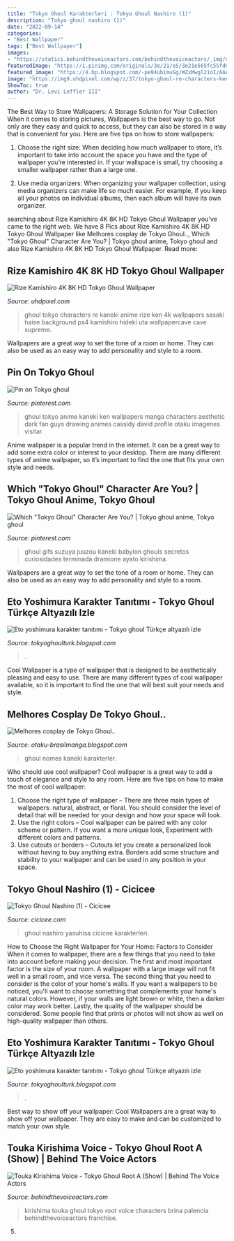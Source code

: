 ```yaml
---
title: "Tokyo Ghoul Karakterleri : Tokyo Ghoul Nashiro (1)"
description: "Tokyo ghoul nashiro (1)"
date: "2022-09-14"
categories:
- "Best Wallpaper"
tags: ["Best Wallpaper"]
images:
- "https://statici.behindthevoiceactors.com/behindthevoiceactors/_img/chars/touka-kirishima-tokyo-ghoul-root-a-18.9.jpg"
featuredImage: "https://i.pinimg.com/originals/3e/21/e5/3e21e565fc55fd0045d443c9918f716b.gif"
featured_image: "https://4.bp.blogspot.com/-pe94ubimuGg/WZxMwgl21oI/AAAAAAAAAMk/QvCDYfdgVGwpcDQtUuP8HxEE5ebt2cF9ACLcBGAs/s1600/thumb-1920-682487.jpg"
image: "https://img9.uhdpixel.com/wp/z/37/tokyo-ghoul-re-characters-ken-kaneki-haise-sasaki-rize-kamishiro-z3759.jpg"
ShowToc: true
author: "Dr. Levi Leffler III"
---
```



The Best Way to Store Wallpapers: A Storage Solution for Your Collection
When it comes to storing pictures, Wallpapers is the best way to go. Not only are they easy and quick to access, but they can also be stored in a way that is convenient for you. Here are five tips on how to store wallpapers:
1) Choose the right size: When deciding how much wallpaper to store, it’s important to take into account the space you have and the type of wallpaper you’re interested in. If your wallspace is small, try choosing a smaller wallpaper rather than a large one.

2) Use media organizers: When organizing your wallpaper collection, using media organizers can make life so much easier. For example, if you keep all your photos on individual albums, then each album will have its own organizer.

	

		
searching about Rize Kamishiro 4K 8K HD Tokyo Ghoul Wallpaper you've came to the right web. We have 8 Pics about Rize Kamishiro 4K 8K HD Tokyo Ghoul Wallpaper like Melhores cosplay de Tokyo Ghoul.., Which &quot;Tokyo Ghoul&quot; Character Are You? | Tokyo ghoul anime, Tokyo ghoul and also Rize Kamishiro 4K 8K HD Tokyo Ghoul Wallpaper. Read more:
		
    
## Rize Kamishiro 4K 8K HD Tokyo Ghoul Wallpaper

<img loading=lazy src="https://img9.uhdpixel.com/wp/z/37/tokyo-ghoul-re-characters-ken-kaneki-haise-sasaki-rize-kamishiro-z3759.jpg" onerror="this.onerror=null;this.src='https://tse4.mm.bing.net/th?id=OIP.r0Kdan4y22Q_OmrMKdSu7QHaEK&amp;pid=15.1';" alt="Rize Kamishiro 4K 8K HD Tokyo Ghoul Wallpaper">

_Source: uhdpixel.com_

>ghoul tokyo characters re kaneki anime rize ken 4k wallpapers sasaki haise background ps4 kamishiro hideki uta wallpapercave cave supreme. 

	

Wallpapers are a great way to set the tone of a room or home. They can also be used as an easy way to add personality and style to a room.

    
## Pin On Tokyo Ghoul

<img loading=lazy src="https://i.pinimg.com/originals/8a/a3/a3/8aa3a3b51117bb3d6ad10ab470ba22e4.jpg" onerror="this.onerror=null;this.src='https://tse2.mm.bing.net/th?id=OIP.7HUCXt2LCzopVoi1jMExcQHaKE&amp;pid=15.1';" alt="Pin on Tokyo ghoul">

_Source: pinterest.com_

>ghoul tokyo anime kaneki ken wallpapers manga characters aesthetic dark fan guys drawing animes cassidy david profile otaku imagenes visitar. 

	

Anime wallpaper is a popular trend in the internet. It can be a great way to add some extra color or interest to your desktop. There are many different types of anime wallpaper, so it’s important to find the one that fits your own style and needs.

    
## Which &quot;Tokyo Ghoul&quot; Character Are You? | Tokyo Ghoul Anime, Tokyo Ghoul

<img loading=lazy src="https://i.pinimg.com/originals/3e/21/e5/3e21e565fc55fd0045d443c9918f716b.gif" onerror="this.onerror=null;this.src='https://tse2.mm.bing.net/th?id=OIP.PiHlZfxV_QBF1EPJkY9xawHaEK&amp;pid=15.1';" alt="Which &quot;Tokyo Ghoul&quot; Character Are You? | Tokyo ghoul anime, Tokyo ghoul">

_Source: pinterest.com_

>ghoul gifs suzuya juuzou kaneki babylon ghouls secretos curiosidades terminada dramione ayato kirishima. 

	

Wallpapers are a great way to set the tone of a room or home. They can also be used as an easy way to add personality and style to a room.

    
## Eto Yoshimura Karakter Tanıtımı - Tokyo Ghoul Türkçe Altyazılı Izle

<img loading=lazy src="https://3.bp.blogspot.com/-En70lfDq8QA/WZxMwQ0cvjI/AAAAAAAAAMg/oN4oVvIue28I_s9BDtMHfHyPT8oCaXvNwCLcBGAs/s1600/27d26fc5c07c41e38f753f31ad0f7ad25c655c86_hq.jpg" onerror="this.onerror=null;this.src='https://tse2.mm.bing.net/th?id=OIP.CUrPkfOTDPU8bU4quP0siAHaIJ&amp;pid=15.1';" alt="Eto yoshimura karakter tanıtımı - Tokyo ghoul Türkçe altyazılı izle">

_Source: tokyoghoulturk.blogspot.com_

>. 

	

Cool Wallpaper is a type of wallpaper that is designed to be aesthetically pleasing and easy to use. There are many different types of cool wallpaper available, so it is important to find the one that will best suit your needs and style.

    
## Melhores Cosplay De Tokyo Ghoul..

<img loading=lazy src="http://2.bp.blogspot.com/-cz16GBeOrao/VOjeCJb9xrI/AAAAAAAACIA/f3JcbBkM2vI/s1600/personagens%2Bde%2Btokyo%2Bghoul.PNG" onerror="this.onerror=null;this.src='https://tse2.mm.bing.net/th?id=OIP.jUbMJRfGJ8E_DHStLXmIuwHaDX&amp;pid=15.1';" alt="Melhores cosplay de Tokyo Ghoul..">

_Source: otaku-brasilmanga.blogspot.com_

>ghoul nomes kaneki karakterler. 

	

Who should use cool wallpaper?
Cool wallpaper is a great way to add a touch of elegance and style to any room. Here are five tips on how to make the most of cool wallpaper: 
1) Choose the right type of wallpaper – There are three main types of wallpapers: natural, abstract, or floral. You should consider the level of detail that will be needed for your design and how your space will look. 
2) Use the right colors – Cool wallpaper can be paired with any color scheme or pattern. If you want a more unique look, Experiment with different colors and patterns. 
3) Use cutouts or borders – Cutouts let you create a personalized look without having to buy anything extra. Borders add some structure and stability to your wallpaper and can be used in any position in your space.

    
## Tokyo Ghoul Nashiro (1) - Cicicee

<img loading=lazy src="https://cicicee.com/wp-content/uploads/2016/05/Tokyo-Ghoul-Nashiro-1.jpg" onerror="this.onerror=null;this.src='https://tse4.mm.bing.net/th?id=OIP.E5FxnOYWU7UmWUCU07Fs0wHaEK&amp;pid=15.1';" alt="Tokyo Ghoul Nashiro (1) - Cicicee">

_Source: cicicee.com_

>ghoul nashiro yasuhisa cicicee karakterleri. 

	

How to Choose the Right Wallpaper for Your Home: Factors to Consider
When it comes to wallpaper, there are a few things that you need to take into account before making your decision. The first and most important factor is the size of your room. A wallpaper with a large image will not fit well in a small room, and vice versa. 
The second thing that you need to consider is the color of your home's walls. If you want a wallpapers to be noticed, you'll want to choose something that complements your home's natural colors. However, if your walls are light brown or white, then a darker color may work better. 
Lastly, the quality of the wallpaper should be considered. Some people find that prints or photos will not show as well on high-quality wallpaper than others.

    
## Eto Yoshimura Karakter Tanıtımı - Tokyo Ghoul Türkçe Altyazılı Izle

<img loading=lazy src="https://4.bp.blogspot.com/-pe94ubimuGg/WZxMwgl21oI/AAAAAAAAAMk/QvCDYfdgVGwpcDQtUuP8HxEE5ebt2cF9ACLcBGAs/s1600/thumb-1920-682487.jpg" onerror="this.onerror=null;this.src='https://tse1.mm.bing.net/th?id=OIP.HyueHpAmCSV9-ORrd4xOlQHaEK&amp;pid=15.1';" alt="Eto yoshimura karakter tanıtımı - Tokyo ghoul Türkçe altyazılı izle">

_Source: tokyoghoulturk.blogspot.com_

>. 

	

Best way to show off your wallpaper:
Cool Wallpapers are a great way to show off your wallpaper. They are easy to make and can be customized to match your own style.

    
## Touka Kirishima Voice - Tokyo Ghoul Root A (Show) | Behind The Voice Actors

<img loading=lazy src="https://statici.behindthevoiceactors.com/behindthevoiceactors/_img/chars/touka-kirishima-tokyo-ghoul-root-a-18.9.jpg" onerror="this.onerror=null;this.src='https://tse3.mm.bing.net/th?id=OIP.ZSZC6hAbugCUnLM5l4N-7wAAAA&amp;pid=15.1';" alt="Touka Kirishima Voice - Tokyo Ghoul Root A (Show) | Behind The Voice Actors">

_Source: behindthevoiceactors.com_

>kirishima touka ghoul tokyo root voice characters brina palencia behindthevoiceactors franchise. 

	

5.


